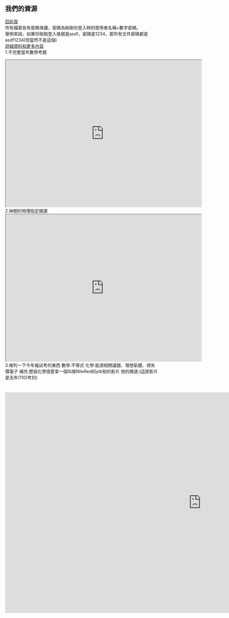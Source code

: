 ## 我們的資源  
[回前頁](https://sggsdatafornehs.github.io/rrr)   
所有檔案皆有密碼保護，密碼為剛剛你登入時的使用者名稱+數字密碼。  
舉例來說，如果你剛剛登入帳號是asdf，密碼是1234，那所有文件密碼都是asdf1234(但當然不是這個)   
[詳細資料和更多內容](https://sggsdatafornehs.github.io/sssssss.html)  
 1.不完整當年數學考題   
 <iframe src=" https://drive.google.com/file/d/1ITGnIpRCuJDFu-q5HgKm3MBK-IlcT1VB/preview" width="640" height="480" allow="autoplay"></iframe>
 2.神期的物理指定閱讀
 <iframe src=" https://drive.google.com/file/d/14r-wLH6APjtP9ef7wn7uOmKEUK3HbJqR/preview" width="640" height="480" allow="autoplay"></iframe>
 3.條列一下今年複試考的東西  
 數學:不等式  
 化學:能源相關議題、理想氣體、得失價電子    
 補充:歷屆化學很愛拿一個叫做NileRed的ytb拍的影片    
 他的頻道:(這部影片是去年(110)考的)       
 <h1><iframe width="1280" height="720" src="https://www.youtube.com/embed/zFZ5jQ0yuNA" title="YouTube video player" frameborder="0" allow="accelerometer; autoplay; clipboard-write; encrypted-media; gyroscope; picture-in-picture" allowfullscreen></iframe></h1>
